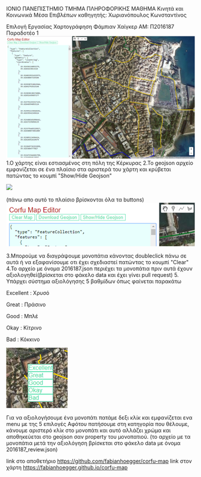 ΙΟΝΙΟ ΠΑΝΕΠΙΣΤΗΜΙΟ
ΤΜΗΜΑ ΠΛΗΡΟΦΟΡΙΚΗΣ
ΜΑΘΗΜΑ
Κινητά και Κοινωνικά Μέσα
Επιβλέπων καθηγητής: Χωριανόπουλος Κωνσταντίνος

Επιλογή Εργασίας
Χαρτογράφηση
Φάμπιαν Χαίγκερ ΑΜ: Π2016187
Παραδοτέο 1
![](map.png)
1.Ο χάρτης είναι εστιασμένος στη πόλη της Κέρκυρας
2.Το geojson αρχείο εμφανίζεται σε ένα πλαίσιο στα αριστερά του χάρτη και κρύβεται πατώντας το κουμπί "Show/Hide Geojson"



![](menuhidden.png)


(πάνω απο αυτό το πλαίσιο βρίσκονται όλα τα buttons)
![](menu.png)


3.Μπορούμε να διαγράψουμε μονοπάτια κάνοντας doubleclick πάνω σε αυτά ή να εξαφανίσουμε οτι έχει σχεδιαστεί πατώντας το κουμπί "Clear"
4.To αρχείο με όνομα 2016187.json περιέχει τα μονοπάτια πριν αυτά έχουν αξιολογηθεί(βρίσκεται στο φάκελο data και έχει γίνει pull request)
5. Υπάρχει σύστημα αξιολόγησης 5 βαθμίδων όπως φαίνεται παρακάτω

Excellent : Χρυσό

Great : Πράσινο

Good : Μπλέ

Οkay : Κίτρινο

Βad : Κόκκινο



![](rightclickmenu.png)

Για να αξιολογήσουμε ένα μονοπάτι πατάμε δεξι κλίκ και εμφανίζεται ενα menu με της 5  επιλογές
Αφότου πατήσουμε  στη κατηγορία που θέλουμε, κάνουμε αριστερό κλίκ στο μονοπάτι και αυτό
αλλάζει χρώμα και αποθηκεύεται στο geojson σαν property του μονοπατιού.
(το αρχείο με τα μονοπάτια μετά την αξιολόγηση βρίσκεται στο φάκελο data με όνομα 2016187_review.json)


link στο αποθετήριο
https://github.com/fabianhoegger/corfu-map
link στον χάρτη
https://fabianhoegger.github.io/corfu-map
